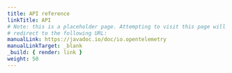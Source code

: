 ```yaml
---
title: API reference
linkTitle: API
# Note: this is a placeholder page. Attempting to visit this page will
# redirect to the following URL:
manualLink: https://javadoc.io/doc/io.opentelemetry
manualLinkTarget: _blank
_build: { render: link }
weight: 50
---
```

